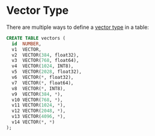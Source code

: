 # Vector Type

There are multiple ways to define a [vector type](https://docs.oracle.com/en/database/oracle/oracle-database/23/vecse/create-tables-using-vector-data-type.html) in a table:

```SQL
CREATE TABLE vectors (
  id  NUMBER,
  v1  VECTOR,
  v2  VECTOR(384, float32),
  v3  VECTOR(768, float64),
  v4  VECTOR(1024, INT8),
  v5  VECTOR(2028, float32),
  v6  VECTOR(*, float32),
  v7  VECTOR(*, float64),
  v8  VECTOR(*, INT8),
  v9  VECTOR(384, *),
  v10 VECTOR(768, *),
  v11 VECTOR(1024, *),
  v12 VECTOR(2048, *),
  v13 VECTOR(4096, *),
  v14 VECTOR(*, *)
);
```
 
